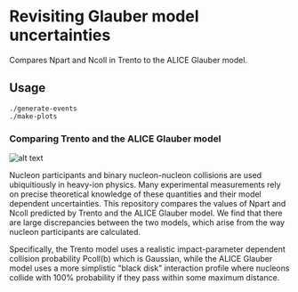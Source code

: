 # Revisiting Glauber model uncertainties

Compares Npart and Ncoll in Trento to the ALICE Glauber model.

## Usage
```
./generate-events
./make-plots
```

### Comparing Trento and the ALICE Glauber model
![alt text](https://github.com/morelandjs/glauber-attributes/plots/uncertainties.png)

Nucleon participants and binary nucleon-nucleon collisions are used ubiquitiously in heavy-ion physics.
Many experimental measurements rely on precise theoretical knowledge of these
quantities and their model dependent uncertainties.
This repository compares the values of Npart and Ncoll predicted by Trento and the ALICE Glauber model. 
We find that there are large discrepancies between the two models, which arise
from the way nucleon participants are calculated.

Specifically, the Trento model uses a realistic impact-parameter dependent
collision probability Pcoll(b) which is Gaussian, while the ALICE Glauber model
uses a more simplistic "black disk" interaction profile where nucleons collide
with 100% probability if they pass within some maximum distance. 
